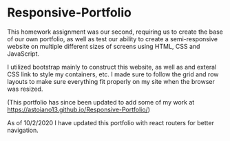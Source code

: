 # Responsive-Portfolio

This homework assignment was our second, requiring us to create the base of our own portfolio, as well as test our ability to create a semi-responsive website on multiple different sizes of screens using HTML, CSS and JavaScript.

I utilized bootstrap mainly to construct this website, as well as and exteral CSS link to style my containers, etc. I made sure to follow the grid and row layouts to make sure everything fit properly on my site when the browser was resized.

(This portfolio has since been updated to add some of my work at https://astoiano13.github.io/Responsive-Portfolio/)

As of 10/2/2020 I have updated this portfolio with react routers for better navigation.
